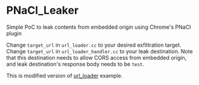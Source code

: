# PNaCl_Leaker
Simple PoC to leak contents from embedded origin using Chrome's PNaCl plugin

Change `target_url` in `url_loader.cc` to your desired exfiltration target.
Change `target_url` in `url_loader_handler.cc` to your leak destination. Note that this destination needs to allow CORS access from embedded origin, and leak destination's response body needs to be `test`.

This is modified version of [url_loader](https://cs.chromium.org/chromium/src/native_client_sdk/src/examples/api/url_loader/) example.
